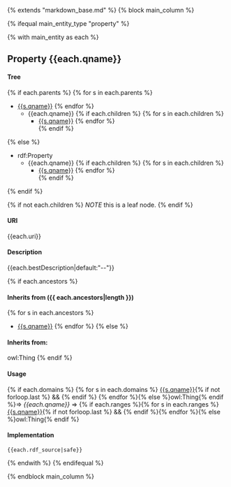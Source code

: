 {% extends "markdown_base.md" %}
{% block main_column %}


{% ifequal main_entity_type "property"  %}

{% with main_entity as each  %}

## Property {{each.qname}}


#### Tree
{% if each.parents %}
{% for s in each.parents %}
* [{{s.qname}}]({{s.slug}}.md)
{% endfor %}
    * {{each.qname}}
{% if each.children  %}
{% for s in each.children %}
        * [{{s.qname}}]({{s.slug}}.md)
{% endfor %}        
{% endif %}

{% else %}
* rdf:Property
    * {{each.qname}}
{% if each.children  %}
{% for s in each.children %}
        * [{{s.qname}}]({{s.slug}}.md)
{% endfor %}        
{% endif %}

{% endif %}

{% if not each.children  %}
*NOTE* this is a leaf node.
{% endif %}

#### URI
{{each.uri}}

#### Description
{{each.bestDescription|default:"--"}}

{% if each.ancestors %}
#### Inherits from ({{ each.ancestors|length }})
{% for s in each.ancestors %}
- [{{s.qname}}]({{s.slug}}.md)
{% endfor %}
{% else %}
#### Inherits from:
owl:Thing
{% endif %}


#### Usage
{% if each.domains %}
{% for s in each.domains %}
[{{s.qname}}]({{s.slug}}.md){% if not forloop.last %} &amp;&amp; {% endif %}
{% endfor %}{% else %}owl:Thing{% endif %}=&gt;&nbsp;_{{each.qname}}_&nbsp;=&gt;&nbsp;{% if each.ranges %}{% for s in each.ranges %}[{{s.qname}}]({{s.slug}}.md){% if not forloop.last %} &amp;&amp; {% endif %}{% endfor %}{% else %}owl:Thing{% endif %}

#### Implementation
```
{{each.rdf_source|safe}}
```


{% endwith %}
{% endifequal %}




{% endblock main_column %}
